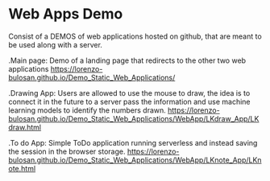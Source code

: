 # Web Apps Demo

Consist of a DEMOS of web applications hosted on github, that are meant to be used along with a server.

.Main page: Demo of a landing page that redirects to the other two web applications
https://lorenzo-bulosan.github.io/Demo_Static_Web_Applications/

.Drawing App: Users are allowed to use the mouse to draw, the idea is to connect it in the future to a server pass the information and use machine learning models to identify the numbers drawn.
https://lorenzo-bulosan.github.io/Demo_Static_Web_Applications/WebApp/LKdraw_App/LKdraw.html

.To do App: Simple ToDo application running serverless and instead saving the session in the browser storage.
https://lorenzo-bulosan.github.io/Demo_Static_Web_Applications/WebApp/LKnote_App/LKnote.html


